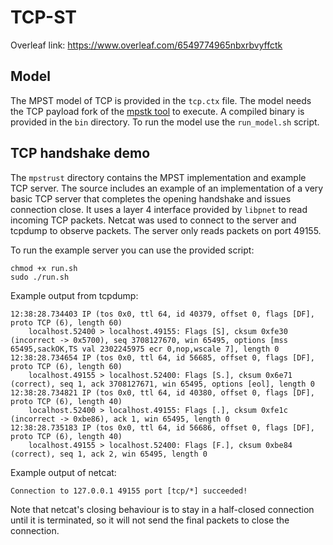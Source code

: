# TCP-ST

Overleaf link: https://www.overleaf.com/6549774965nbxrbvyffctk 

## Model

The MPST model of TCP is provided in the `tcp.ctx` file.
The model needs the TCP payload fork of the [mpstk tool](https://github.com/Apolexian/mpstk) to execute.
A compiled binary is provided in the `bin` directory.
To run the model use the `run_model.sh` script.

## TCP handshake demo

The `mpstrust` directory contains the MPST implementation and example TCP server.
The source includes an example of an implementation of a very basic TCP server that completes the opening handshake and issues connection close.
It uses a layer 4 interface provided by `libpnet` to read incoming TCP packets.
Netcat was used to connect to the server and tcpdump to observe packets.
The server only reads packets on port 49155.

To run the example server you can use the provided script:

```
chmod +x run.sh
sudo ./run.sh
```

Example output from tcpdump:

```
12:38:28.734403 IP (tos 0x0, ttl 64, id 40379, offset 0, flags [DF], proto TCP (6), length 60)
    localhost.52400 > localhost.49155: Flags [S], cksum 0xfe30 (incorrect -> 0x5700), seq 3708127670, win 65495, options [mss 65495,sackOK,TS val 2302245975 ecr 0,nop,wscale 7], length 0
12:38:28.734654 IP (tos 0x0, ttl 64, id 56685, offset 0, flags [DF], proto TCP (6), length 60)
    localhost.49155 > localhost.52400: Flags [S.], cksum 0x6e71 (correct), seq 1, ack 3708127671, win 65495, options [eol], length 0
12:38:28.734821 IP (tos 0x0, ttl 64, id 40380, offset 0, flags [DF], proto TCP (6), length 40)
    localhost.52400 > localhost.49155: Flags [.], cksum 0xfe1c (incorrect -> 0xbe86), ack 1, win 65495, length 0
12:38:28.735183 IP (tos 0x0, ttl 64, id 56686, offset 0, flags [DF], proto TCP (6), length 40)
    localhost.49155 > localhost.52400: Flags [F.], cksum 0xbe84 (correct), seq 1, ack 2, win 65495, length 0
```

Example output of netcat:

```
Connection to 127.0.0.1 49155 port [tcp/*] succeeded!
```

Note that netcat's closing behaviour is to stay in a half-closed connection until it is terminated, so it will not send the final packets to close the connection.
